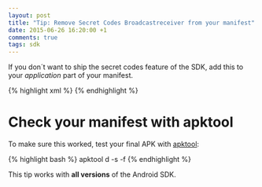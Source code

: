```yaml
---
layout: post
title: "Tip: Remove Secret Codes Broadcastreceiver from your manifest"
date: 2015-06-26 16:20:00 +1
comments: true
tags: sdk
---
```

If you don´t want to ship the secret codes feature of the SDK, add this to your *application* part of your manifest.

{% highlight xml %}
<receiver
   android:name="com.sensorberg.sdk.SensorbergCodeReceiver"
   tools:node="remove"
   tools:selector="com.sensorberg.sdk" />
{% endhighlight %}

<!--more-->

<div class="callout callout-info">
    <h1><i class='fa fa-info-circle'></i>Check your manifest with apktool</h1>
    <p>To make sure this worked, test your final APK with <a href="http://ibotpeaches.github.io/Apktool/">apktool</a>:</p>
{% highlight bash %}
apktool d -s -f <your-apk-file>
{% endhighlight %}
</div>

This tip works with **all versions** of the Android SDK.

